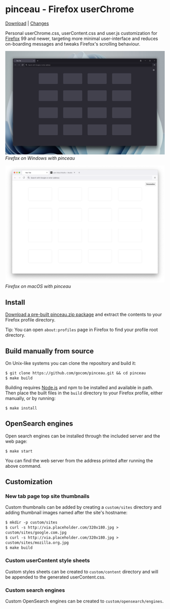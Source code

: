 pinceau - Firefox userChrome
=====

[Download](https://github.com/gocom/pinceau/releases/latest/download/pinceau.zip) | [Changes](https://github.com/gocom/pinceau/releases)

Personal userChrome.css, userContent.css and user.js customization for
[Firefox](https://www.mozilla.org/en-US/firefox/new/) 99 and newer, targeting more minimal user-interface and reduces on-boarding messages and tweaks Firefox's scrolling behaviour.

[![Firefox on Windows](https://raw.githubusercontent.com/gocom/pinceau/screenshots/images/firefox-windows.png)](https://raw.githubusercontent.com/gocom/pinceau/screenshots/images/firefox-windows.png)
*Firefox on Windows with pinceau*

[![Firefox on macOS](https://raw.githubusercontent.com/gocom/pinceau/screenshots/images/firefox.png)](https://raw.githubusercontent.com/gocom/pinceau/screenshots/images/firefox.png)
*Firefox on macOS with pinceau*

Install
-----

[Download a pre-built pinceau.zip package](https://github.com/gocom/pinceau/releases/latest/download/pinceau.zip) and extract the contents to your Firefox profile directory.

Tip: You can open `about:profiles` page in Firefox to find your profile root directory.

Build manually from source
-----

On Unix-like systems you can clone the repository and build it:

```
$ git clone https://github.com/gocom/pinceau.git && cd pinceau
$ make build
```

Building requires [Node.js](https://nodejs.org/) and npm to be installed and available in path. Then place the built
files in the `build` directory to your Firefox profile, either manually, or by running:

```
$ make install
```

OpenSearch engines
-----

Open search engines can be installed through the included server and the web page:

```
$ make start
```

You can find the web server from the address printed after running the above command.

Customization
-----

### New tab page top site thumbnails

Custom thumbnails can be added by creating a `custom/sites` directory and adding thumbnail images named after the
site's hostname:

```
$ mkdir -p custom/sites
$ curl -s http://via.placeholder.com/320x180.jpg > custom/sites/google.com.jpg
$ curl -s http://via.placeholder.com/320x180.jpg > custom/sites/mozilla.org.jpg
$ make build
```

### Custom userContent style sheets

Custom styles sheets can be created to `custom/content` directory and will be appended to the generated userContent.css.

### Custom search engines

Custom OpenSearch engines can be created to `custom/opensearch/engines`.
